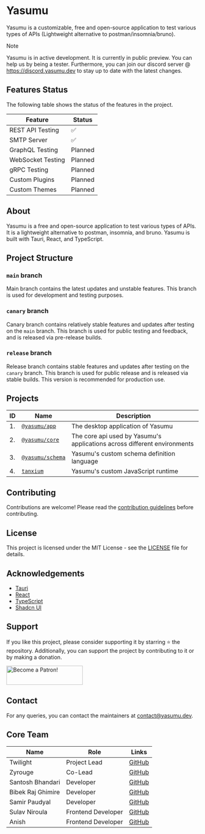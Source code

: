 # Yasumu

Yasumu is a customizable, free and open-source application to test various types of APIs (Lightweight alternative to postman/insomnia/bruno).

> [!NOTE]  
> Yasumu is in active development. It is currently in public preview. You can help us by being a tester. Furthermore, you can join our discord server @ https://discord.yasumu.dev to stay up to date with the latest changes.

## Features Status

The following table shows the status of the features in the project.

| Feature           | Status  |
| ----------------- | ------- |
| REST API Testing  | ✅      |
| SMTP Server       | ✅      |
| GraphQL Testing   | Planned |
| WebSocket Testing | Planned |
| gRPC Testing      | Planned |
| Custom Plugins    | Planned |
| Custom Themes     | Planned |

## About

Yasumu is a free and open-source application to test various types of APIs. It is a lightweight alternative to postman, insomnia, and bruno. Yasumu is built with Tauri, React, and TypeScript.

## Project Structure

### `main` branch

Main branch contains the latest updates and unstable features. This branch is used for development and testing purposes.

### `canary` branch

Canary branch contains relatively stable features and updates after testing on the `main` branch. This branch is used for public testing and feedback, and is released via pre-release builds.

### `release` branch

Release branch contains stable features and updates after testing on the `canary` branch. This branch is used for public release and is released via stable builds. This version is recommended for production use.

## Projects

| ID  | Name                                  | Description                                                              |
| --- | ------------------------------------- | ------------------------------------------------------------------------ |
| 1.  | [`@yasumu/app`](./apps/yasumu)        | The desktop application of Yasumu                                        |
| 2.  | [`@yasumu/core`](./packages/core)     | The core api used by Yasumu's applications across different environments |
| 3.  | [`@yasumu/schema`](./packages/schema) | Yasumu's custom schema definition language                               |
| 4.  | [`tanxium`](tanxium)                  | Yasumu's custom JavaScript runtime                                       |

## Contributing

Contributions are welcome! Please read the [contribution guidelines](CONTRIBUTING.md) before contributing.

## License

This project is licensed under the MIT License - see the [LICENSE](LICENSE) file for details.

## Acknowledgements

- [Tauri](https://tauri.app/)
- [React](https://reactjs.org/)
- [TypeScript](https://www.typescriptlang.org/)
- [Shadcn UI](https://ui.shadcn.com/)

## Support

If you like this project, please consider supporting it by starring ⭐ the repository. Additionally, you can support the project by contributing to it or by making a donation.

<a href="https://www.patreon.com/twlite"><img src="https://c5.patreon.com/external/logo/become_a_patron_button.png" alt="Become a Patron!" width="200" height="50"></a>

## Contact

For any queries, you can contact the maintainers at [contact@yasumu.dev](mailto:contact@yasumu.dev).

## Core Team

| Name              | Role               | Links                                     |
| ----------------- | ------------------ | ----------------------------------------- |
| Twilight          | Project Lead       | [GitHub](https://github.com/twlite)       |
| Zyrouge           | Co-Lead            | [GitHub](https://github.com/zyrouge)      |
| Santosh Bhandari  | Developer          | [GitHub](https://github.com/bsantosh909)  |
| Bibek Raj Ghimire | Developer          | [GitHub](https://github.com/ghimirebibek) |
| Samir Paudyal     | Developer          | [GitHub](https://github.com/samir-byte)   |
| Sulav Niroula     | Frontend Developer | [GitHub](https://github.com/sulav7)       |
| Anish             | Frontend Developer | [GitHub](https://github.com/novanish)     |
